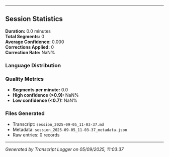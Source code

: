 

---

## Session Statistics

**Duration:** 0.0 minutes  
**Total Segments:** 0  
**Average Confidence:** 0.000  
**Corrections Applied:** 0  
**Correction Rate:** NaN%

### Language Distribution


### Quality Metrics
- **Segments per minute:** 0.0
- **High confidence (>0.9):** NaN%
- **Low confidence (<0.7):** NaN%

### Files Generated
- Transcript: `session_2025-09-05_11-03-37.md`
- Metadata: `session_2025-09-05_11-03-37_metadata.json`
- Raw entries: 0 records

---
*Generated by Transcript Logger on 05/09/2025, 11:03:37*
